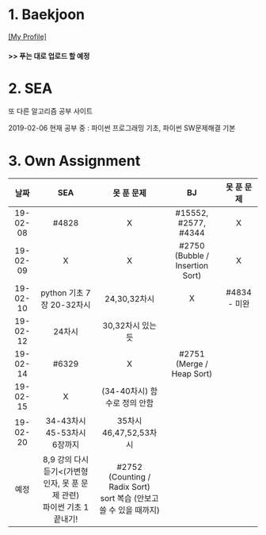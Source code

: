 # 1. Baekjoon 

[[My Profile]](https://www.acmicpc.net/user/riim715)

#### >> 푸는 대로 업로드 할 예정


# 2. SEA

또 다른 알고리즘 공부 사이트 

2019-02-06 현재 공부 중 : 파이썬 프로그래밍 기초, 파이썬 SW문제해결 기본



# 3. Own Assignment

날짜 | SEA | 못 푼 문제 | BJ | 못 푼 문제
:---:|:---: |:---: |:---:|:---:
19-02-08 | #4828 | X | #15552, #2577, #4344 | X
19-02-09 | X | X | #2750 (Bubble / Insertion Sort) | X
19-02-10 | python 기초 7장 20-32차시 | 24,30,32차시 | X | #4834 - 미완
19-02-12 | 24차시 | 30,32차시 있는 듯 |
19-02-14 | #6329 | X | #2751 (Merge / Heap Sort) |
19-02-15 | X | (34-40차시) 함수로 정의 안함 | 
19-02-20 | 34-43차시 <br> 45-53차시 <br> 6장까지  |35차시 <br> 46,47,52,53차시 | 
예정 | 8,9 강의 다시 듣기<(가변형인자, 못 푼 문제 관련)<br> 파이썬 기초 1 끝내기!  | #2752 (Counting / Radix Sort) <br> sort 복습 (안보고 쓸 수 있을 때까지) 
